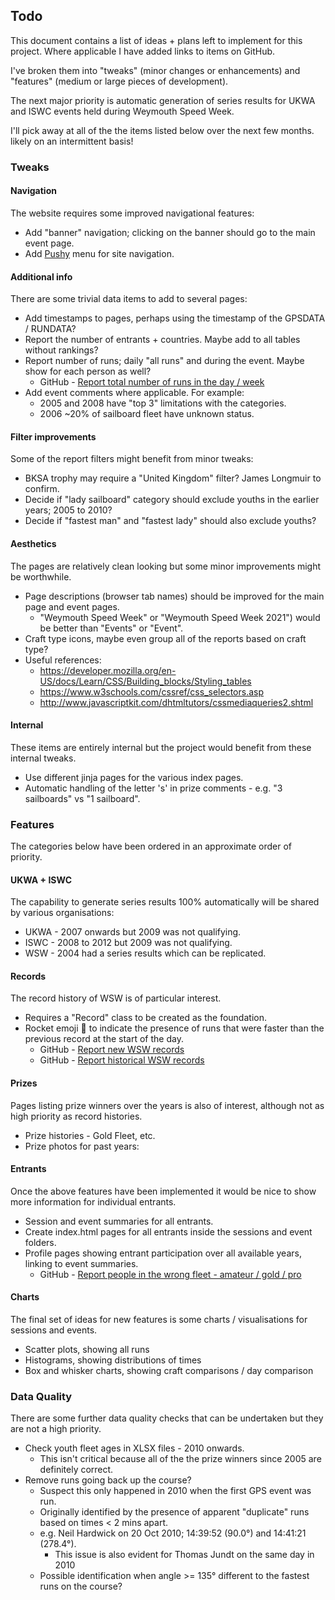 ## Todo

This document contains a list of ideas + plans left to implement for this project. Where applicable I have added links to items on GitHub.

I've broken them into "tweaks" (minor changes or enhancements) and "features" (medium or large pieces of development).

The next major priority is automatic generation of series results for UKWA and ISWC events held during Weymouth Speed Week.

I'll pick away at all of the the items listed below over the next few months. likely on an intermittent basis!



### Tweaks

#### Navigation

The website requires some improved navigational features:

- Add "banner" navigation; clicking on the banner should go to the main event page.
- Add [Pushy](https://chrisyee.ca/pushy/) menu for site navigation.

#### Additional info

There are some trivial data items to add to several pages:

- Add timestamps to pages, perhaps using the timestamp of the GPSDATA / RUNDATA?
- Report the number of entrants + countries. Maybe add to all tables without rankings?
- Report number of runs; daily "all runs" and during the event. Maybe show for each person as well?
  - GitHub - [Report total number of runs in the day / week](https://github.com/Logiqx/wsw-results/issues/22)
- Add event comments where applicable. For example:
  - 2005 and 2008 have "top 3" limitations with the categories.
  - 2006 ~20% of sailboard fleet have unknown status.

#### Filter improvements

Some of the report filters might benefit from minor tweaks:

- BKSA trophy may require a "United Kingdom" filter? James Longmuir to confirm.
- Decide if "lady sailboard" category should exclude youths in the earlier years; 2005 to 2010?
- Decide if "fastest man" and "fastest lady" should also exclude youths?

#### Aesthetics

The pages are relatively clean looking but some minor improvements might be worthwhile.

- Page descriptions (browser tab names) should be improved for the main page and event pages.
  - "Weymouth Speed Week" or "Weymouth Speed Week 2021") would be better than "Events" or "Event".
- Craft type icons, maybe even group all of the reports based on craft type?
- Useful references:
  - https://developer.mozilla.org/en-US/docs/Learn/CSS/Building_blocks/Styling_tables
  - https://www.w3schools.com/cssref/css_selectors.asp
  - http://www.javascriptkit.com/dhtmltutors/cssmediaqueries2.shtml

#### Internal

These items are entirely internal but the project would benefit from these internal tweaks.

- Use different jinja pages for the various index pages.
- Automatic handling of the letter 's' in prize comments - e.g. "3 sailboards" vs "1 sailboard".



### Features

The categories below have been ordered in an approximate order of priority.

#### UKWA + ISWC

The capability to generate series results 100% automatically will be shared by various organisations:

- UKWA - 2007 onwards but 2009 was not qualifying.
- ISWC - 2008 to 2012 but 2009 was not qualifying.
- WSW - 2004 had a series results which can be replicated.

#### Records

The record history of WSW is of particular interest.

- Requires a "Record" class to be created as the foundation.
- Rocket emoji 🚀 to indicate the presence of runs that were faster than the previous record at the start of the day.
  - GitHub - [Report new WSW records](https://github.com/Logiqx/wsw-results/issues/7)
  - GitHub - [Report historical WSW records](https://github.com/Logiqx/wsw-results/issues/8)

#### Prizes

Pages listing prize winners over the years is also of interest, although not as high priority as record histories.

- Prize histories - Gold Fleet, etc.
- Prize photos for past years:

#### Entrants

Once the above features have been implemented it would be nice to show more information for individual entrants.

- Session and event summaries for all entrants.
- Create index.html pages for all entrants inside the sessions and event folders.
- Profile pages showing entrant participation over all available years, linking to event summaries.
  - GitHub - [Report people in the wrong fleet - amateur / gold / pro](https://github.com/Logiqx/wsw-results/issues/13)

#### Charts

The final set of ideas for new features is some charts / visualisations for sessions and events.

  - Scatter plots, showing all runs
  - Histograms, showing distributions of times
  - Box and whisker charts, showing craft comparisons / day comparison



### Data Quality

There are some further data quality checks that can be undertaken but they are not a high priority.

- Check youth fleet ages in XLSX files - 2010 onwards.
  - This isn't critical because all of the the prize winners since 2005 are definitely correct.
- Remove runs going back up the course?
  - Suspect this only happened in 2010 when the first GPS event was run.
  - Originally identified by the presence of apparent "duplicate" runs based on times < 2 mins apart.
  - e.g. Neil Hardwick on 20 Oct 2010; 14:39:52 (90.0°) and 14:41:21 (278.4°).
    - This issue is also evident for Thomas Jundt on the same day in 2010
  - Possible identification when angle >= 135° different to the fastest runs on the course?
